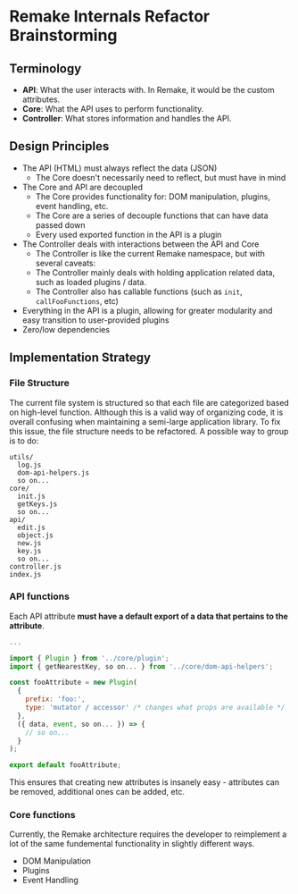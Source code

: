 # Remake Internals Refactor Brainstorming

## Terminology

- **API**: What the user interacts with. In Remake, it would be the custom attributes.
- **Core**: What the API uses to perform functionality.
- **Controller**: What stores information and handles the API.

## Design Principles

- The API (HTML) must always reflect the data (JSON)
	- The Core doesn't necessarily need to reflect, but must have in mind
- The Core and API are decoupled
  - The Core provides functionality for: DOM manipulation, plugins, event handling, etc.
  - The Core are a series of decouple functions that can have data passed down
  - Every used exported function in the API is a plugin
- The Controller deals with interactions between the API and Core
  - The Controller is like the current Remake namespace, but with several caveats:
  - The Controller mainly deals with holding application related data, such as loaded plugins / data.
  - The Controller also has callable functions (such as `init`, `callFooFunctions`, etc)
- Everything in the API is a plugin, allowing for greater modularity and easy transition to user-provided plugins
- Zero/low dependencies

## Implementation Strategy

### File Structure

The current file system is structured so that each file are categorized based on high-level function. Although this is a valid way of organizing code, it is overall confusing when maintaining a semi-large application library. To fix this issue, the file structure needs to be refactored. A possible way to group is to do:


```
utils/
  log.js
  dom-api-helpers.js
  so on...
core/
  init.js
  getKeys.js
  so on...
api/
  edit.js
  object.js
  new.js
  key.js
  so on...
controller.js
index.js
```

### API functions

Each API attribute **must have a default export of a data that pertains to the attribute**.

```js
...

import { Plugin } from '../core/plugin';
import { getNearestKey, so on... } from '../core/dom-api-helpers';

const fooAttribute = new Plugin(
  {
    prefix: 'foo:',
    type: 'mutator / accessor' /* changes what props are available */
  },
  ({ data, event, so on... }) => {
    // so on...
  }
);

export default fooAttribute;
```

This ensures that creating new attributes is insanely easy - attributes can be removed, additional ones can be added, etc.

### Core functions

Currently, the Remake architecture requires the developer to reimplement a lot of the same fundemental functionality in slightly different ways.

- DOM Manipulation
- Plugins
- Event Handling